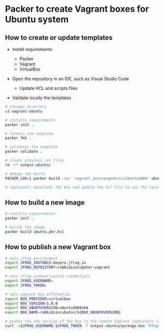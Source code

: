 # Packer to create Vagrant boxes for Ubuntu system

## How to create or update templates

* Install requirements
  * Packer
  * Vagrant
  * VirtualBox

* Open the repository in an IDE, such as Visual Studio Code
  * Update HCL and scripts files

* Validate locally the templates

```bash
# changes directory
cd vagrant-ubuntu

# installs requirements
packer init .

# formats the template
packer fmt .

# validates the template
packer validate .

# cleans previous run files
rm -rf output-ubuntu/

# debugs the build
PACKER_LOG=1 packer build -var 'vagrant_source=generic/ubuntu2004' ubuntu.pkr.hcl

# (optional) downloads the box and update the hcl file to use the local file
```

## How to build a new image

```bash
# installs requirements
packer init .

# builds the image
packer build ubuntu.pkr.hcl
```

## How to publish a new Vagrant box

```bash
# sets jfrog environment
export JFROG_INSTANCE=devpro.jfrog.io
export JFROG_REPOSITORY=rabbidsincubator-vagrant

# sets jfrog authentication credentials
export JFROG_USERNAME=
export JFROG_TOKEN=

# sets vagrant box information
export BOX_PROVIDER=virtualbox
export BOX_VERSION=1.0.0
export BOX_UBUNTUVERSION=ubuntu2004x64
export BOX_NAME=rabbidsincubator/${BOX_UBUNTUVERSION}

# pushes the new version of the box to the remote Vagrant repository (artifactory)
curl -u$JFROG_USERNAME:$JFROG_TOKEN -T output-ubuntu/package.box "https://${JFROG_INSTANCE}/artifactory/${JFROG_REPOSITORY}/${BOX_UBUNTUVERSION}-${BOX_PROVIDER}-${BOX_VERSION}.box;box_name=${BOX_NAME};box_provider=${BOX_PROVIDER};box_version=${BOX_VERSION}"
```
